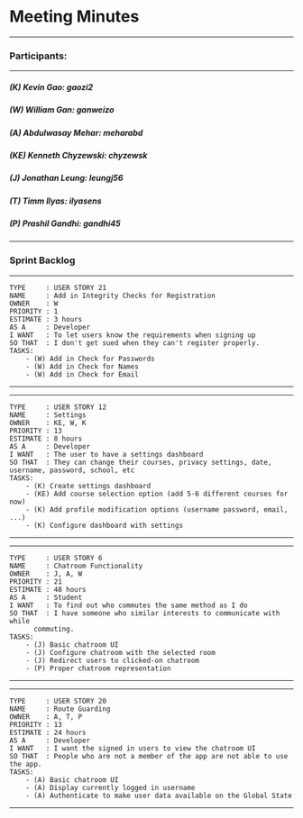 # Meeting Minutes
---

### Participants:
***
##### (K) Kevin Gao: gaozi2
##### (W) William Gan: ganweizo
##### (A) Abdulwasay Mehar: meharabd
##### (KE) Kenneth Chyzewski: chyzewsk
##### (J) Jonathan Leung: leungj56
##### (T) Timm Ilyas: ilyasens
##### (P) Prashil Gandhi: gandhi45
***

### Sprint Backlog

--------------------------------------------------------------------------
```
TYPE     : USER STORY 21
NAME     : Add in Integrity Checks for Registration
OWNER    : W
PRIORITY : 1
ESTIMATE : 3 hours
AS A     : Developer
I WANT   : To let users know the requirements when signing up
SO THAT  : I don't get sued when they can't register properly.
TASKS:
	- (W) Add in Check for Passwords
	- (W) Add in Check for Names
	- (W) Add in Check for Email
 ```
--------------------------------------------------------------------------

--------------------------------------------------------------------------
```
TYPE     : USER STORY 12
NAME     : Settings
OWNER    : KE, W, K
PRIORITY : 13
ESTIMATE : 8 hours
AS A     : Developer
I WANT   : The user to have a settings dashboard
SO THAT  : They can change their courses, privacy settings, date, username, password, school, etc
TASKS:
	- (K) Create settings dashboard 
	- (KE) Add course selection option (add 5-6 different courses for now)
	- (K) Add profile modification options (username password, email, ...)
	- (K) Configure dashboard with settings
 ```
--------------------------------------------------------------------------
--------------------------------------------------------------------------
```
TYPE     : USER STORY 6
NAME     : Chatroom Functionality
OWNER    : J, A, W
PRIORITY : 21
ESTIMATE : 48 hours
AS A     : Student
I WANT   : To find out who commutes the same method as I do
SO THAT  : I have someone who similar interests to communicate with while 
      commuting.
TASKS:
	- (J) Basic chatroom UI
	- (J) Configure chatroom with the selected room
	- (J) Redirect users to clicked-on chatroom
	- (P) Proper chatroom representation
```
--------------------------------------------------------------------------
--------------------------------------------------------------------------
```
TYPE     : USER STORY 20
NAME     : Route Guarding
OWNER    : A, T, P
PRIORITY : 13
ESTIMATE : 24 hours
AS A     : Developer
I WANT   : I want the signed in users to view the chatroom UI
SO THAT  : People who are not a member of the app are not able to use the app.
TASKS:
	- (A) Basic chatroom UI
	- (A) Display currently logged in username
	- (A) Authenticate to make user data available on the Global State
```
--------------------------------------------------------------------------
